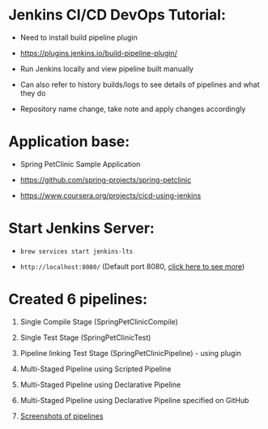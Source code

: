# Jenkins CI/CD DevOps Tutorial:

- Need to install build pipeline plugin

- https://plugins.jenkins.io/build-pipeline-plugin/

- Run Jenkins locally and view pipeline built manually

- Can also refer to history builds/logs to see details of pipelines and what they do

- Repository name change, take note and apply changes accordingly

# Application base: 

- Spring PetClinic Sample Application 

- https://github.com/spring-projects/spring-petclinic

- https://www.coursera.org/projects/cicd-using-jenkins

# Start Jenkins Server:

- `brew services start jenkins-lts`

- `http://localhost:8080/` (Default port 8080, [click here to see more](https://www.jenkins.io/doc/book/system-administration/reverse-proxy-configuration-iptables))

# Created 6 pipelines:

1. Single Compile Stage (SpringPetClinicCompile)

2. Single Test Stage (SpringPetClinicTest)

3. Pipeline linking Test Stage (SpringPetClinicPipeline) - using plugin

4. Multi-Staged Pipeline using Scripted Pipeline

5. Multi-Staged Pipeline using Declarative Pipeline

6. Multi-Staged Pipeline using Declarative Pipeline specified on GitHub

7. [Screenshots of pipelines](https://github.com/ernestang98/jenkins-tutorial/issues/1)
